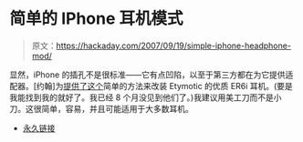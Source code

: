 # 简单的 IPhone 耳机模式

> 原文：<https://hackaday.com/2007/09/19/simple-iphone-headphone-mod/>

显然，iPhone 的插孔不是很标准——它有点凹陷，以至于第三方都在为它提供适配器。[约翰]为[提供了这个](http://people.vanderbilt.edu/~j.sullivan/Etymotic/)简单的方法来改装 Etymotic 的优质 ER6i 耳机。(要是我能找到我的就好了。我已经 8 个月没见到他们了。)我建议用美工刀而不是小刀。这很简单，容易，并且可能适用于大多数耳机。

*   [永久链接](http://people.vanderbilt.edu/~j.sullivan/Etymotic/)
